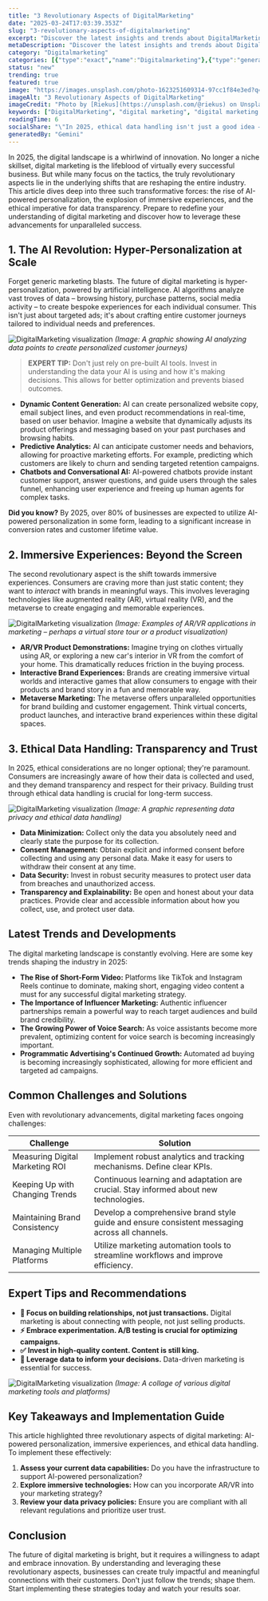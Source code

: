 ```yaml
---
title: "3 Revolutionary Aspects of DigitalMarketing"
date: "2025-03-24T17:03:39.353Z"
slug: "3-revolutionary-aspects-of-digitalmarketing"
excerpt: "Discover the latest insights and trends about DigitalMarketing. This comprehensive guide covers everything you need to know about DigitalMarketing in 2025."
metaDescription: "Discover the latest insights and trends about DigitalMarketing. This comprehensive guide covers everything you need to know about DigitalMarketing in 2025."
category: "Digitalmarketing"
categories: [{"type":"exact","name":"Digitalmarketing"},{"type":"general","name":"Business"},{"type":"medium","name":"Online Strategy"},{"type":"specific","name":"SEO"},{"type":"niche","name":"Keyword Research"}]
status: "new"
trending: true
featured: true
image: "https://images.unsplash.com/photo-1623251609314-97cc1f84e3ed?q=85&w=1200&fit=max&fm=webp&auto=compress"
imageAlt: "3 Revolutionary Aspects of DigitalMarketing"
imageCredit: "Photo by [Riekus](https://unsplash.com/@riekus) on Unsplash"
keywords: ["DigitalMarketing", "digital marketing", "digital marketing strategies", "best digital marketing courses", "how to start a digital marketing career", "digital marketing agency near me", "social media marketing strategies", "email marketing tips", "content marketing for beginners", "digital marketing ROI"]
readingTime: 6
socialShare: "\"In 2025, ethical data handling isn't just a good idea – it's a necessity for building lasting customer trust and achieving sustainable digital marketing success.\""
generatedBy: "Gemini"
---
```




In 2025, the digital landscape is a whirlwind of innovation.  No longer a niche skillset, digital marketing is the lifeblood of virtually every successful business.  But while many focus on the tactics, the truly revolutionary aspects lie in the underlying shifts that are reshaping the entire industry. This article dives deep into three such transformative forces: the rise of AI-powered personalization, the explosion of immersive experiences, and the ethical imperative for data transparency.  Prepare to redefine your understanding of digital marketing and discover how to leverage these advancements for unparalleled success.

## 1. The AI Revolution: Hyper-Personalization at Scale

Forget generic marketing blasts.  The future of digital marketing is hyper-personalization, powered by artificial intelligence.  AI algorithms analyze vast troves of data – browsing history, purchase patterns, social media activity – to create bespoke experiences for each individual consumer.  This isn't just about targeted ads; it's about crafting entire customer journeys tailored to individual needs and preferences.

![DigitalMarketing visualization](https://images.unsplash.com/photo-1623251609314-97cc1f84e3ed?q=85&w=1200&fit=max&fm=webp&auto=compress) *(Image: A graphic showing AI analyzing data points to create personalized customer journeys)*

> **EXPERT TIP:**  Don't just rely on pre-built AI tools. Invest in understanding the data your AI is using and how it's making decisions. This allows for better optimization and prevents biased outcomes.

* **Dynamic Content Generation:** AI can create personalized website copy, email subject lines, and even product recommendations in real-time, based on user behavior.  Imagine a website that dynamically adjusts its product offerings and messaging based on your past purchases and browsing habits.
* **Predictive Analytics:**  AI can anticipate customer needs and behaviors, allowing for proactive marketing efforts. For example, predicting which customers are likely to churn and sending targeted retention campaigns.
* **Chatbots and Conversational AI:**  AI-powered chatbots provide instant customer support, answer questions, and guide users through the sales funnel, enhancing user experience and freeing up human agents for complex tasks.

**Did you know?**  By 2025, over 80% of businesses are expected to utilize AI-powered personalization in some form, leading to a significant increase in conversion rates and customer lifetime value.

## 2.  Immersive Experiences: Beyond the Screen

The second revolutionary aspect is the shift towards immersive experiences.  Consumers are craving more than just static content; they want to *interact* with brands in meaningful ways. This involves leveraging technologies like augmented reality (AR), virtual reality (VR), and the metaverse to create engaging and memorable experiences.

![DigitalMarketing visualization](https://images.unsplash.com/photo-1623251606108-512c7c4a3507?q=85&w=1200&fit=max&fm=webp&auto=compress) *(Image: Examples of AR/VR applications in marketing – perhaps a virtual store tour or a product visualization)*

* **AR/VR Product Demonstrations:**  Imagine trying on clothes virtually using AR, or exploring a new car's interior in VR from the comfort of your home. This dramatically reduces friction in the buying process.
* **Interactive Brand Experiences:**  Brands are creating immersive virtual worlds and interactive games that allow consumers to engage with their products and brand story in a fun and memorable way.
* **Metaverse Marketing:**  The metaverse offers unparalleled opportunities for brand building and customer engagement.  Think virtual concerts, product launches, and interactive brand experiences within these digital spaces.

## 3.  Ethical Data Handling: Transparency and Trust

In 2025, ethical considerations are no longer optional; they're paramount.  Consumers are increasingly aware of how their data is collected and used, and they demand transparency and respect for their privacy.  Building trust through ethical data handling is crucial for long-term success.

![DigitalMarketing visualization](https://images.unsplash.com/photo-1567105583350-8d56f6cb4513?q=85&w=1200&fit=max&fm=webp&auto=compress) *(Image: A graphic representing data privacy and ethical data handling)*

* **Data Minimization:**  Collect only the data you absolutely need and clearly state the purpose for its collection.
* **Consent Management:**  Obtain explicit and informed consent before collecting and using any personal data.  Make it easy for users to withdraw their consent at any time.
* **Data Security:**  Invest in robust security measures to protect user data from breaches and unauthorized access.
* **Transparency and Explainability:** Be open and honest about your data practices.  Provide clear and accessible information about how you collect, use, and protect user data.

## Latest Trends and Developments

The digital marketing landscape is constantly evolving.  Here are some key trends shaping the industry in 2025:

* **The Rise of Short-Form Video:** Platforms like TikTok and Instagram Reels continue to dominate, making short, engaging video content a must for any successful digital marketing strategy.
* **The Importance of Influencer Marketing:**  Authentic influencer partnerships remain a powerful way to reach target audiences and build brand credibility.
* **The Growing Power of Voice Search:**  As voice assistants become more prevalent, optimizing content for voice search is becoming increasingly important.
* **Programmatic Advertising's Continued Growth:**  Automated ad buying is becoming increasingly sophisticated, allowing for more efficient and targeted ad campaigns.

## Common Challenges and Solutions

Even with revolutionary advancements, digital marketing faces ongoing challenges:

| Challenge                     | Solution                                                                     |
|------------------------------|-----------------------------------------------------------------------------|
| Measuring Digital Marketing ROI | Implement robust analytics and tracking mechanisms. Define clear KPIs.        |
| Keeping Up with Changing Trends | Continuous learning and adaptation are crucial. Stay informed about new technologies. |
| Maintaining Brand Consistency | Develop a comprehensive brand style guide and ensure consistent messaging across all channels.|
| Managing Multiple Platforms   | Utilize marketing automation tools to streamline workflows and improve efficiency. |

## Expert Tips and Recommendations

* **🔑 Focus on building relationships, not just transactions.** Digital marketing is about connecting with people, not just selling products.
* **⚡  Embrace experimentation. A/B testing is crucial for optimizing campaigns.**
* **✅ Invest in high-quality content. Content is still king.**
* **🚀 Leverage data to inform your decisions.** Data-driven marketing is essential for success.

![DigitalMarketing visualization](https://images.unsplash.com/photo-1589113222594-1b4c596960b3?q=85&w=1200&fit=max&fm=webp&auto=compress) *(Image: A collage of various digital marketing tools and platforms)*

## Key Takeaways and Implementation Guide

This article highlighted three revolutionary aspects of digital marketing: AI-powered personalization, immersive experiences, and ethical data handling.  To implement these effectively:

1. **Assess your current data capabilities:** Do you have the infrastructure to support AI-powered personalization?
2. **Explore immersive technologies:**  How can you incorporate AR/VR into your marketing strategy?
3. **Review your data privacy policies:**  Ensure you are compliant with all relevant regulations and prioritize user trust.

## Conclusion

The future of digital marketing is bright, but it requires a willingness to adapt and embrace innovation. By understanding and leveraging these revolutionary aspects, businesses can create truly impactful and meaningful connections with their customers.  Don't just follow the trends; shape them.  Start implementing these strategies today and watch your results soar.

